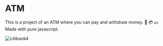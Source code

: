 # ATM 

This is a project of an ATM where you can pay and withdraw money. :atm: :credit_card: :dollar: Made with pure javascript.

![citibank4](https://user-images.githubusercontent.com/77820313/151718267-73933f3f-4d69-44c8-8b62-0ea5fcca4a05.PNG)
